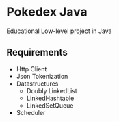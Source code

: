 # Pokedex Java

Educational Low-level project in Java

## Requirements

- Http Client
- Json Tokenization
- Datastructures
  - Doubly LinkedList
  - LinkedHashtable
  - LinkedSetQueue
- Scheduler